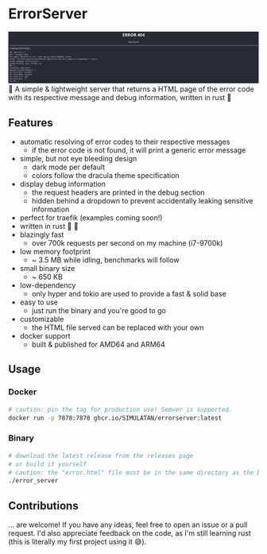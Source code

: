 # ErrorServer
[![Screenshot](screenshot.png)](screenshot.png)
:rocket: A simple & lightweight server that returns a HTML page of the error code with its respective message and debug information, written in rust :crab:

## Features
- automatic resolving of error codes to their respective messages
  - if the error code is not found, it will print a generic error message
- simple, but not eye bleeding design
  - dark mode per default
  - colors follow the dracula theme specification
- display debug information
  - the request headers are printed in the debug section
  - hidden behind a dropdown to prevent accidentally leaking sensitive information
- perfect for traefik (examples coming soon!)
- written in rust :crab: :rocket:
- blazingly fast
  - over 700k requests per second on my machine (i7-9700k) 
- low memory footprint
  - ~ 3.5 MB while idling, benchmarks will follow
- small binary size
  - ~ 650 KB
- low-dependency
  - only hyper and tokio are used to provide a fast & solid base 
- easy to use
  - just run the binary and you're good to go
- customizable
  - the HTML file served can be replaced with your own
- docker support
  - built & published for AMD64 and ARM64

## Usage
### Docker
```bash
# caution: pin the tag for production use! Semver is supported.
docker run -p 7878:7878 ghcr.io/SIMULATAN/errorserver:latest
```

### Binary
```bash
# download the latest release from the releases page
# or build it yourself
# caution: the "error.html" file must be in the same directory as the binary
./error_server
```

## Contributions
... are welcome! If you have any ideas, feel free to open an issue or a pull request. I'd also appreciate feedback on the code, as I'm still learning rust (this is literally my first project using it :sweat_smile:).
